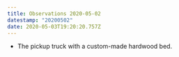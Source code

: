 ```yaml
---
title: Observations 2020-05-02
datestamp: "20200502"
date: 2020-05-03T19:20:20.757Z
---
```

- The pickup truck with a custom-made hardwood bed.